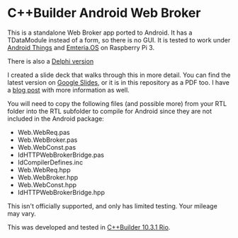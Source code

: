 # C++Builder Android Web Broker

This is a standalone Web Broker app ported to Android. It has a TDataModule instead of a form, so there is no GUI. It is tested to work under [Android Things](https://developer.android.com/things) and [Emteria.OS](https://emteria.com/) on Raspberry Pi 3.

There is also a [Delphi version](https://github.com/jimmckeeth/DelphiAndroidWebBroker)

I created a slide deck that walks through this in more detail. You can find the latest version on [Google Slides](https://docs.google.com/presentation/d/1KHIPEebq1ZrHHEugGpzBsW56vBfevgywa6L57g91XKo/edit?usp=sharing), or it is in this repository as a PDF too. I have a [blog post]([delphi.org/?p=3330](http://delphi.org/?p=3330)) with more information as well.

You will need to copy the following files (and possible more) from your RTL folder into the RTL subfolder to compile for Android since they are not included in the Android package:

- Web.WebReq.pas
- Web.WebBroker.pas
- Web.WebConst.pas
- IdHTTPWebBrokerBridge.pas
- IdCompilerDefines.inc
- Web.WebReq.hpp
- Web.WebBroker.hpp
- Web.WebConst.hpp
- IdHTTPWebBrokerBridge.hpp

This isn't officially supported, and only has limited testing. Your mileage may vary. 

This was developed and tested in [C++Builder 10.3.1 Rio](https://www.embarcadero.com/products/cbuilder).